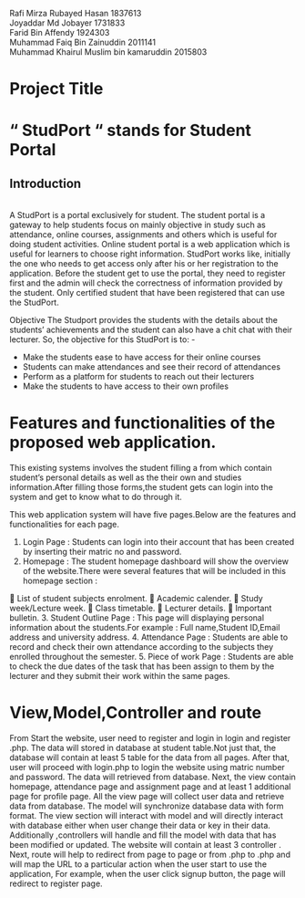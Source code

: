 Rafi Mirza Rubayed Hasan 1837613<br>
Joyaddar Md Jobayer 1731833<br>
Farid Bin Affendy 1924303<br>
Muhammad Faiq Bin Zainuddin 2011141<br>
Muhammad Khairul Muslim bin kamaruddin 2015803<br>


<h1>Project Title</h1> 
<h1>“ StudPort “ stands for Student Portal</h1>

<h2>Introduction</h2><br>
A StudPort is a portal exclusively for student. The student portal is a gateway to help students focus on mainly objective in study such as attendance, online courses, assignments and others which is useful for doing student activities. Online student portal is a web application which is useful for learners to choose right information. StudPort works like, initially the one who needs to get access only after his or her registration to the application. Before the student get to use the portal, they need to register first and the admin will check the correctness of information provided by the student. Only certified student that have been registered that can use the StudPort. 

Objective
The Studport provides the students with the details about the students’ achievements and the student can also have a chit chat with their lecturer. So, the objective for this StudPort is to: -
-	Make the students ease to have access for their online courses
-	Students can make attendances and see their record of attendances
-	Perform as a platform for students to reach out their lecturers
-	Make the students to have access to their own profiles 

<h1>Features and functionalities of the proposed web application.</h1>

This existing systems involves the student filling a from which contain student’s personal details as well as the their own and studies information.After filling those forms,the student gets can login into the system and get to know what to do through it.

This web application system will have five pages.Below are the features and functionalities for each page.

1. Login Page : Students can login into their account that has been created by inserting their matric no and password.
2. Homepage : The student homepage dashboard will show the overview of the website.There were several features that will be included in this homepage section :

	List of student subjects enrolment.
	Academic calender.
	Study week/Lecture week.
	Class timetable.
	Lecturer details.
	Important bulletin.
3. Student Outline Page : This page will displaying personal information about the students.For example : Full name,Student ID,Email address and university address.
4. Attendance Page : Students are able to record and check their own attendance according to the subjects they enrolled throughout the semester.
5. Piece of work Page : Students are able to check the due dates of the task that has been assign to them by the lecturer and they submit their work within the same pages.

<h1>View,Model,Controller and route</h1>

From Start the website, user need to register and login in login and register .php. The data will stored in database at student table.Not just that, the database will contain at least 5 table for the data from all pages. After that, user will proceed with login.php to login the website using matric number and password. The data will retrieved from database. Next, the view contain homepage, attendance page and assignment page and at least 1 additional page for profile page. All the view page will collect user data and retrieve data from database. The model will synchronize database data with form format. The view section will interact with model and will directly interact with database either when user change their data or key in their data. Additionally ,controllers will handle and fill the model with data that has been modified or updated. The website will contain at least 3 controller . Next, route will help to redirect from page to page or from .php to .php and  will map the URL to a particular action when the user start to use the application, For example, when the user click signup button, the page will redirect to register page.




